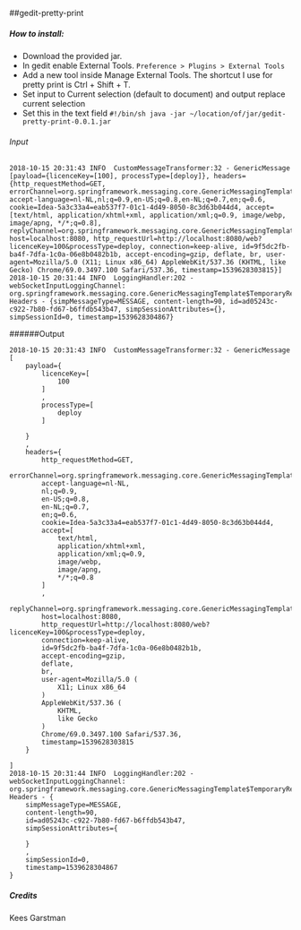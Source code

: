##gedit-pretty-print

##### How to install: 
* Download the provided jar.
* In gedit enable External Tools. `Preference > Plugins > External Tools`
* Add a new tool inside Manage External Tools. The shortcut I use for pretty print is Ctrl + Shift + T.
* Set input to Current selection (default to document) and output replace current selection
* Set this in the text field ```#!/bin/sh java -jar ~/location/of/jar/gedit-pretty-print-0.0.1.jar```

###### Input
```
2018-10-15 20:31:43 INFO  CustomMessageTransformer:32 - GenericMessage [payload={licenceKey=[100], processType=[deploy]}, headers={http_requestMethod=GET, errorChannel=org.springframework.messaging.core.GenericMessagingTemplate$TemporaryReplyChannel@44e8bf3d, accept-language=nl-NL,nl;q=0.9,en-US;q=0.8,en-NL;q=0.7,en;q=0.6, cookie=Idea-5a3c33a4=eab537f7-01c1-4d49-8050-8c3d63b044d4, accept=[text/html, application/xhtml+xml, application/xml;q=0.9, image/webp, image/apng, */*;q=0.8], replyChannel=org.springframework.messaging.core.GenericMessagingTemplate$TemporaryReplyChannel@44e8bf3d, host=localhost:8080, http_requestUrl=http://localhost:8080/web?licenceKey=100&processType=deploy, connection=keep-alive, id=9f5dc2fb-ba4f-7dfa-1c0a-06e8b0482b1b, accept-encoding=gzip, deflate, br, user-agent=Mozilla/5.0 (X11; Linux x86_64) AppleWebKit/537.36 (KHTML, like Gecko) Chrome/69.0.3497.100 Safari/537.36, timestamp=1539628303815}]
2018-10-15 20:31:44 INFO  LoggingHandler:202 - webSocketInputLoggingChannel: org.springframework.messaging.core.GenericMessagingTemplate$TemporaryReplyChannel@44e8bf3d Headers - {simpMessageType=MESSAGE, content-length=90, id=ad05243c-c922-7b80-fd67-b6ffdb543b47, simpSessionAttributes={}, simpSessionId=0, timestamp=1539628304867}
```
######Output
```
2018-10-15 20:31:43 INFO  CustomMessageTransformer:32 - GenericMessage [
	payload={
		licenceKey=[
			100
		]
		,
		processType=[
			deploy
		]
		
	}
	,
	headers={
		http_requestMethod=GET,
		errorChannel=org.springframework.messaging.core.GenericMessagingTemplate$TemporaryReplyChannel@44e8bf3d,
		accept-language=nl-NL,
		nl;q=0.9,
		en-US;q=0.8,
		en-NL;q=0.7,
		en;q=0.6,
		cookie=Idea-5a3c33a4=eab537f7-01c1-4d49-8050-8c3d63b044d4,
		accept=[
			text/html,
			application/xhtml+xml,
			application/xml;q=0.9,
			image/webp,
			image/apng,
			*/*;q=0.8
		]
		,
		replyChannel=org.springframework.messaging.core.GenericMessagingTemplate$TemporaryReplyChannel@44e8bf3d,
		host=localhost:8080,
		http_requestUrl=http://localhost:8080/web?licenceKey=100&processType=deploy,
		connection=keep-alive,
		id=9f5dc2fb-ba4f-7dfa-1c0a-06e8b0482b1b,
		accept-encoding=gzip,
		deflate,
		br,
		user-agent=Mozilla/5.0 (
			X11; Linux x86_64
		)
		AppleWebKit/537.36 (
			KHTML,
			like Gecko
		)
		Chrome/69.0.3497.100 Safari/537.36,
		timestamp=1539628303815
	}
	
]
2018-10-15 20:31:44 INFO  LoggingHandler:202 - webSocketInputLoggingChannel: org.springframework.messaging.core.GenericMessagingTemplate$TemporaryReplyChannel@44e8bf3d Headers - {
	simpMessageType=MESSAGE,
	content-length=90,
	id=ad05243c-c922-7b80-fd67-b6ffdb543b47,
	simpSessionAttributes={
		
	}
	,
	simpSessionId=0,
	timestamp=1539628304867
}
```

##### Credits
Kees Garstman
